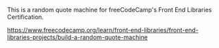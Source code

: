 This is a random quote machine for freeCodeCamp's Front End Libraries Certification.

https://www.freecodecamp.org/learn/front-end-libraries/front-end-libraries-projects/build-a-random-quote-machine
